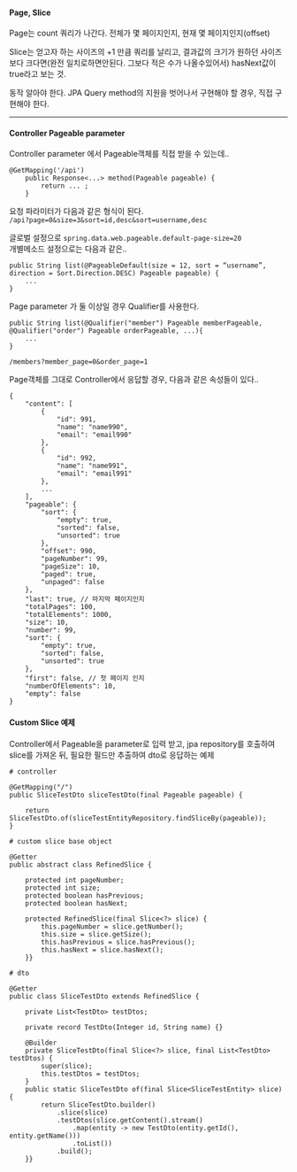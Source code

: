 

#### Page, Slice

Page는 count 쿼리가 나간다. 전체가 몇 페이지인지, 현재 몇 페이지인지(offset)

Slice는 얻고자 하는 사이즈의 +1 만큼 쿼리를 날리고, 결과값의 크기가 원하던 사이즈보다 크다면(완전 일치로하면안된다. 그보다 적은 수가 나올수있어서) hasNext값이 true라고 보는 것.

동작 알아야 한다. 
JPA Query method의 지원을 벗어나서 구현해야 할 경우, 직접 구현해야 한다.


---
#### Controller Pageable parameter 
Controller parameter 에서 Pageable객체를 직접 받을 수 있는데..  

```
@GetMapping('/api')
    public Response<...> method(Pageable pageable) {
        return ... ;
    }
```    

요청 파라미터가 다음과 같은 형식이 된다.  
`/api?page=0&size=3&sort=id,desc&sort=username,desc`  

글로벌 설정으로 `spring.data.web.pageable.default-page-size=20`  
개별메소드 설정으로는 다음과 같은..  
```
public String list(@PageableDefault(size = 12, sort = “username”,  direction = Sort.Direction.DESC) Pageable pageable) {
    ... 
} 
```  

Page parameter 가 둘 이상일 경우 Qualifier를 사용한다.  
```
public String list(@Qualifier("member") Pageable memberPageable, @Qualifier("order") Pageable orderPageable, ...){
    ...
}
```  
`/members?member_page=0&order_page=1`  


Page객체를 그대로 Controller에서 응답할 경우, 다음과 같은 속성들이 있다..  
```
{
    "content": [
        {
            "id": 991,
            "name": "name990",
            "email": "email990"
        },
        {
            "id": 992,
            "name": "name991",
            "email": "email991"
        },
        ... 
    ],
    "pageable": {
        "sort": {
            "empty": true,
            "sorted": false,
            "unsorted": true
        },
        "offset": 990,
        "pageNumber": 99,
        "pageSize": 10,
        "paged": true,
        "unpaged": false
    },
    "last": true, // 마지막 페이지인지
    "totalPages": 100,
    "totalElements": 1000,
    "size": 10,
    "number": 99,
    "sort": {
        "empty": true,
        "sorted": false,
        "unsorted": true
    },
    "first": false, // 첫 페이지 인지
    "numberOfElements": 10,
    "empty": false
}
```


#### Custom Slice 예제
Controller에서 Pageable을 parameter로 입력 받고, jpa repository를 호출하여 slice를 가져온 뒤, 필요한 필드만 추출하여 dto로 응답하는 예제

```
# controller

@GetMapping("/")  
public SliceTestDto sliceTestDto(final Pageable pageable) {  
  
    return SliceTestDto.of(sliceTestEntityRepository.findSliceBy(pageable));  
}
```

```
# custom slice base object

@Getter  
public abstract class RefinedSlice {  
  
    protected int pageNumber;  
    protected int size;  
    protected boolean hasPrevious;  
    protected boolean hasNext;  
  
    protected RefinedSlice(final Slice<?> slice) {  
        this.pageNumber = slice.getNumber();  
        this.size = slice.getSize();  
        this.hasPrevious = slice.hasPrevious();  
        this.hasNext = slice.hasNext();  
    }}
```

```
# dto

@Getter  
public class SliceTestDto extends RefinedSlice {  
  
    private List<TestDto> testDtos;  
  
    private record TestDto(Integer id, String name) {}  
  
    @Builder  
    private SliceTestDto(final Slice<?> slice, final List<TestDto> testDtos) {  
        super(slice);  
        this.testDtos = testDtos;  
    }  
    public static SliceTestDto of(final Slice<SliceTestEntity> slice) {  
        return SliceTestDto.builder()  
            .slice(slice)  
            .testDtos(slice.getContent().stream()  
                .map(entity -> new TestDto(entity.getId(), entity.getName()))  
                .toList())  
            .build();  
    }}
```

